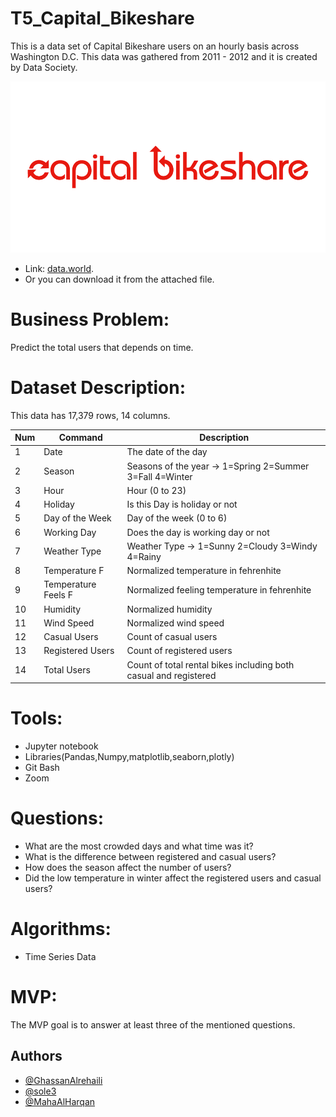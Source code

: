 # T5_Capital_Bikeshare
This is a data set of Capital Bikeshare users on an hourly basis across Washington D.C.
This data was gathered from 2011 - 2012 and it is created by 
Data Society.

![](Images/capital-bikeshare-logo.png)
- Link: [data.world](https://data.world/data-society/capital-bikeshare-2011-2012).
- Or you can download it from the attached file.
# Business Problem:
Predict the total users that depends on time.
# Dataset Description:
This data has 17,379 rows, 14 columns.


| Num | Command | Description |
| --- | --- | --- |
| 1  | Date | The date of the day |
| 2  | Season | Seasons of the year -> 1=Spring 2=Summer 3=Fall 4=Winter |
| 3  | Hour | Hour (0 to 23) |
| 4  | Holiday | Is this Day is holiday or not |
| 5  | Day of the Week | Day of the week (0 to 6) |
| 6  | Working Day | Does the day is working day or not  |
| 7  | Weather Type | Weather Type -> 1=Sunny 2=Cloudy 3=Windy 4=Rainy |
| 8  | Temperature F | Normalized temperature in fehrenhite |
| 9  | Temperature Feels F  | Normalized feeling temperature in fehrenhite |
| 10 | Humidity | Normalized humidity |
| 11 | Wind Speed | Normalized wind speed |
| 12 | Casual Users | Count of casual users |
| 13 | Registered Users | Count of registered users |
| 14 | Total Users | Count of total rental bikes including both casual and registered |


# Tools:
- Jupyter notebook
- Libraries(Pandas,Numpy,matplotlib,seaborn,plotly)
- Git Bash
- Zoom


# Questions:
- What are the most crowded days and what time was it?
- What is the difference between registered and casual users?
- How does the season affect the number of users?
- Did the low temperature in winter affect the registered users and casual users?

# Algorithms:
- Time Series Data

# MVP:
The MVP goal is to answer at least three of the mentioned questions.

## Authors

- [@GhassanAlrehaili](https://github.com/GhassanAlrehaili)
- [@sole3](https://github.com/sole3)
- [@MahaAlHarqan](https://github.com/MahaAlHarqan)
